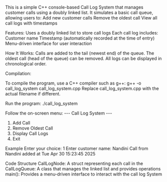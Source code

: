 This is a simple C++ console-based Call Log System that manages customer calls using a doubly linked list. It simulates a basic call queue, allowing users to:
 Add new customer calls
 Remove the oldest call
 View all call logs with timestamps

Features:
 Uses a doubly linked list to store call logs
 Each call log includes:
 Customer name
 Timestamp (automatically recorded at the time of entry)
 Menu-driven interface for user interaction

How It Works:
 Calls are added to the tail (newest end) of the queue.
 The oldest call (head of the queue) can be removed.
 All logs can be displayed in chronological order.

Compilation:

 To compile the program, use a C++ compiler such as g++:
 g++ -o call_log_system call_log_system.cpp
 Replace call_log_system.cpp with the actual filename if different.

Run the program:
 ./call_log_system

Follow the on-screen menu:
--- Call Log System ---
1. Add Call
2. Remove Oldest Call
3. Display Call Logs
4. Exit
   
Example
Enter your choice: 1
Enter customer name: Nandini
Call from Nandini added at Tue Apr 30 15:23:45 2025

Code Structure
CallLogNode: A struct representing each call in the 
CallLogQueue: A class that manages the linked list and provides operations
main(): Provides a menu-driven interface to interact with the call log System 
